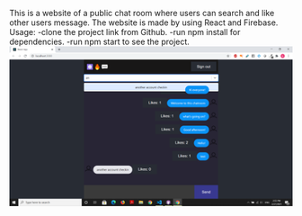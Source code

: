 This is a website of a public chat room where users can search and like other users message. The website is made by using React and Firebase.
Usage:
-clone the project link from Github.
-run npm install for dependencies.
-run npm start to see the project.
![Screenshot](Screenshot.png)
